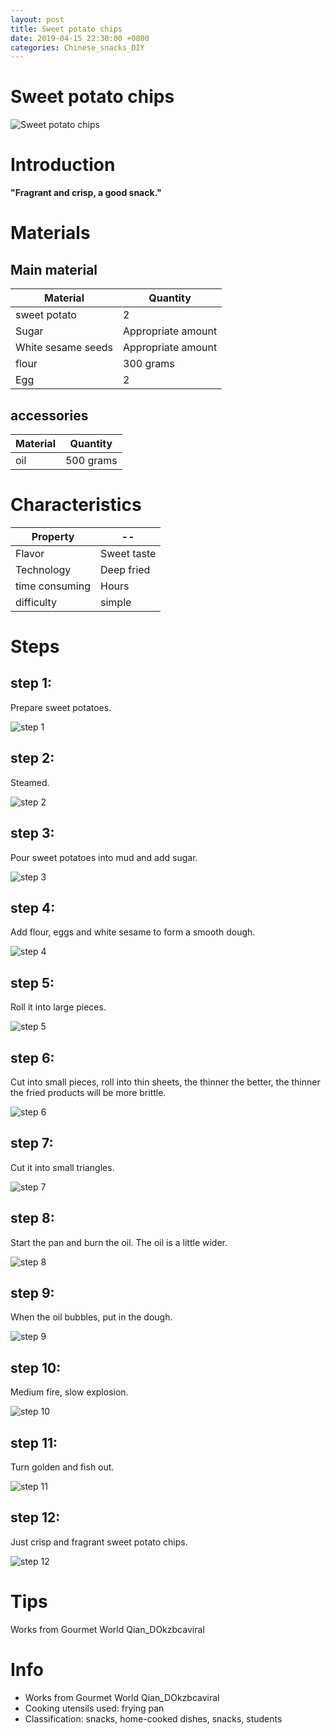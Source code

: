 ```yaml
---
layout: post
title: Sweet potato chips
date: 2019-04-15 22:30:00 +0800
categories: Chinese_snacks_DIY
---
```


# Sweet potato chips

![Sweet potato chips]({{site.baseurl}}/img/445259/445259.jpg)

# Introduction

**"Fragrant and crisp, a good snack."**

# Materials


## Main material

Material|Quantity
--|--
sweet potato|2
Sugar|Appropriate amount
White sesame seeds|Appropriate amount
flour|300 grams
Egg|2

## accessories

Material|Quantity
--|--
oil|500 grams

# Characteristics

Property|--
--|--
Flavor|Sweet taste
Technology|Deep fried
time consuming|Hours
difficulty|simple

# Steps

## step 1:

Prepare sweet potatoes.

![step 1]({{site.baseurl}}/img/445259/1.jpg)

## step 2:

Steamed.

![step 2]({{site.baseurl}}/img/445259/2.jpg)

## step 3:

Pour sweet potatoes into mud and add sugar.

![step 3]({{site.baseurl}}/img/445259/3.jpg)

## step 4:

Add flour, eggs and white sesame to form a smooth dough.

![step 4]({{site.baseurl}}/img/445259/4.jpg)

## step 5:

Roll it into large pieces.

![step 5]({{site.baseurl}}/img/445259/5.jpg)

## step 6:

Cut into small pieces, roll into thin sheets, the thinner the better, the thinner the fried products will be more brittle.

![step 6]({{site.baseurl}}/img/445259/6.jpg)

## step 7:

Cut it into small triangles.

![step 7]({{site.baseurl}}/img/445259/7.jpg)

## step 8:

Start the pan and burn the oil. The oil is a little wider.

![step 8]({{site.baseurl}}/img/445259/8.jpg)

## step 9:

When the oil bubbles, put in the dough.

![step 9]({{site.baseurl}}/img/445259/9.jpg)

## step 10:

Medium fire, slow explosion.

![step 10]({{site.baseurl}}/img/445259/10.jpg)

## step 11:

Turn golden and fish out.

![step 11]({{site.baseurl}}/img/445259/11.jpg)

## step 12:

Just crisp and fragrant sweet potato chips.

![step 12]({{site.baseurl}}/img/445259/12.jpg)

# Tips

Works from Gourmet World Qian_DOkzbcaviraI

# Info

- Works from Gourmet World Qian_DOkzbcaviraI
- Cooking utensils used: frying pan
- Classification: snacks, home-cooked dishes, snacks, students